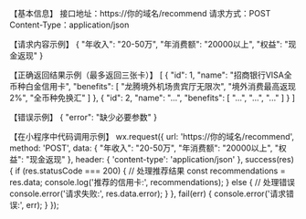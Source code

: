 【基本信息】
接口地址：https://你的域名/recommend
请求方式：POST
Content-Type：application/json


【请求内容示例】
{
  "年收入": "20-50万",
  "年消费额": "20000以上",
  "权益": "现金返现"
}



【正确返回结果示例（最多返回三张卡）】
[
  {
    "id": 1,
    "name": "招商银行VISA全币种白金信用卡",
    "benefits": [
      "龙腾境外机场贵宾厅无限次",
      "境外消费最高返现2%",
      "全币种免换汇"
    ]
  },
  {
    "id": 2,
    "name": "...",
    "benefits": [
      "...",
      "...",
      "..."
    ]
  }
]


【错误示例】
{
  "error": "缺少必要参数"
}


【在小程序中代码调用示例】
wx.request({
  url: 'https://你的域名/recommend',
  method: 'POST',
  data: {
    "年收入": "20-50万",
    "年消费额": "20000以上",
    "权益": "现金返现"
  },
  header: {
    'content-type': 'application/json'
  },
  success(res) {
    if (res.statusCode === 200) {
      // 处理推荐结果
      const recommendations = res.data;
      console.log('推荐的信用卡:', recommendations);
    } else {
      // 处理错误
      console.error('请求失败:', res.data.error);
    }
  },
  fail(err) {
    console.error('请求错误:', err);
  }
});
